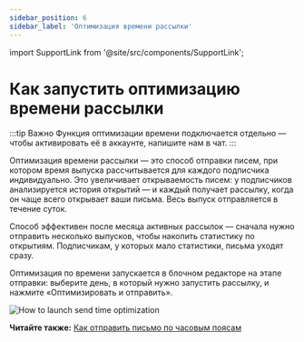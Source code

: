 ```yaml
---
sidebar_position: 6
sidebar_label: 'Оптимизация времени рассылки'
---
```


import SupportLink from '@site/src/components/SupportLink';

# Как запустить оптимизацию времени рассылки

:::tip Важно
Функция оптимизации времени подключается отдельно — чтобы активировать её в аккаунте, <SupportLink>напишите нам в чат</SupportLink>.
:::

Оптимизация времени рассылки — это способ отправки писем, при котором время выпуска рассчитывается для каждого подписчика индивидуально. Это увеличивает открываемость писем: у подписчиков анализируется история открытий — и каждый получает рассылку, когда он чаще всего открывает ваши письма. Весь выпуск отправляется в течение суток.

Способ эффективен после месяца активных рассылок — сначала нужно отправить несколько выпусков, чтобы накопить статистику по открытиям. Подписчикам, у которых мало статистики, письма уходят сразу.

Оптимизация по времени запускается в блочном редакторе на этапе отправки: выберите день, в который нужно запустить рассылку, и нажмите «Оптимизировать и отправить».

![How to launch send time optimization](/img/email-campaigns/create-your-campaign/send-time-optimization/how-to-launch-send-time-optimization.gif) <br/>

**Читайте также:** [Как отправить письмо по часовым поясам](https://docs.sendsay.ru/email-campaigns/create-your-campaign/send-by-time-zone)
